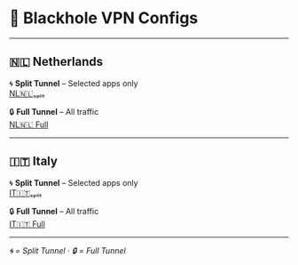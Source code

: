 # 🌌 Blackhole VPN Configs

---

## 🇳🇱 Netherlands

🌀 **Split Tunnel** – Selected apps only  
<a href="https://raw.githubusercontent.com/SHAMPOO-SIR-E-SEHAT/hehehe/main/Blackhole/NL%F0%9F%87%B3%F0%9F%87%B1%E2%82%9B%E2%82%9A%E2%82%97%E1%B5%A2%E2%82%9C.json" download>
  NL🇳🇱ₛₚₗᵢₜ
</a>

🔒 **Full Tunnel** – All traffic  
<a href="https://raw.githubusercontent.com/SHAMPOO-SIR-E-SEHAT/hehehe/main/Blackhole/NL%F0%9F%87%B3%F0%9F%87%B1.json" download>
  NL🇳🇱 Full
</a>

---

## 🇮🇹 Italy

🌀 **Split Tunnel** – Selected apps only  
<a href="https://raw.githubusercontent.com/SHAMPOO-SIR-E-SEHAT/hehehe/main/Blackhole/IT%F0%9F%87%AE%F0%9F%87%B9%E2%82%9B%E2%82%9A%E2%82%97%E1%B5%A2%E2%82%9C.json" download>
  IT🇮🇹ₛₚₗᵢₜ
</a>

🔒 **Full Tunnel** – All traffic  
<a href="https://raw.githubusercontent.com/SHAMPOO-SIR-E-SEHAT/hehehe/main/Blackhole/IT%F0%9F%87%AE%F0%9F%87%B9.json" download>
  IT🇮🇹 Full
</a>

---

*🌀 = Split Tunnel · 🔒 = Full Tunnel*
